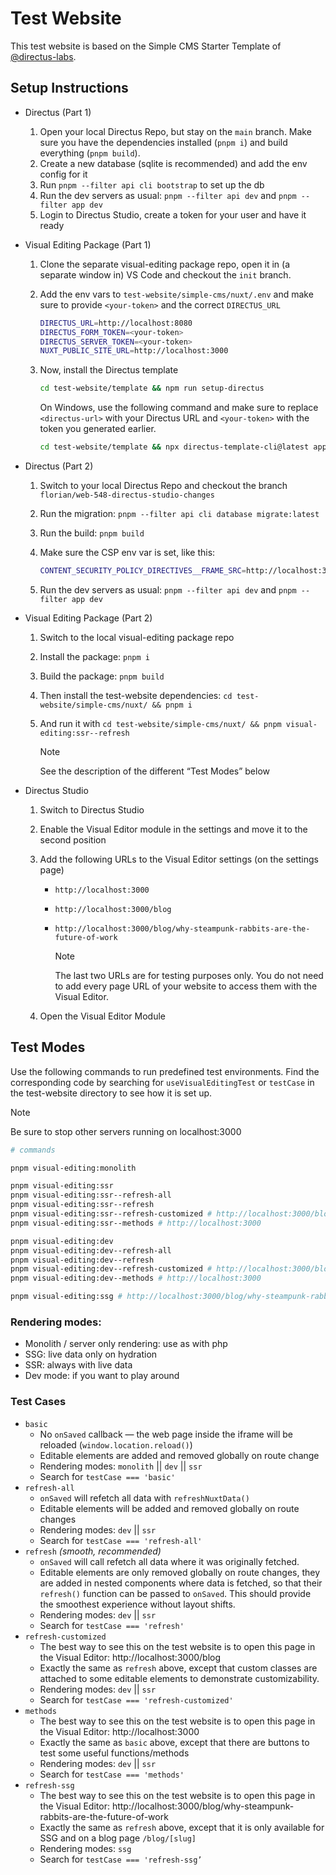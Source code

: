 # Test Website

This test website is based on the Simple CMS Starter Template of [@directus-labs](https://github.com/directus-labs/).

## Setup Instructions

- Directus (Part 1)

  1.  Open your local Directus Repo, but stay on the `main` branch. Make sure you have the dependencies installed
      (`pnpm i`) and build everything (`pnpm build`).
  2.  Create a new database (sqlite is recommended) and add the env config for it
  3.  Run `pnpm --filter api cli bootstrap` to set up the db
  4.  Run the dev servers as usual: `pnpm --filter api dev` and `pnpm --filter app dev`
  5.  Login to Directus Studio, create a token for your user and have it ready

- Visual Editing Package (Part 1)

  1. Clone the separate visual-editing package repo, open it in (a separate window in) VS Code and checkout the `init`
     branch.
  2. Add the env vars to `test-website/simple-cms/nuxt/.env` and make sure to provide `<your-token>` and the correct
     `DIRECTUS_URL`

     ```sh
     DIRECTUS_URL=http://localhost:8080
     DIRECTUS_FORM_TOKEN=<your-token>
     DIRECTUS_SERVER_TOKEN=<your-token>
     NUXT_PUBLIC_SITE_URL=http://localhost:3000
     ```

  3. Now, install the Directus template

     ```sh
     cd test-website/template && npm run setup-directus
     ```

     On Windows, use the following command and make sure to replace `<directus-url>` with your Directus URL and
     `<your-token>` with the token you generated earlier.

     ```sh
     cd test-website/template && npx directus-template-cli@latest apply -p --directusUrl=<directus-url> --templateLocation='.' --templateType='local' --directusToken=<your-token>
     ```

- Directus (Part 2)

  1. Switch to your local Directus Repo and checkout the branch `florian/web-548-directus-studio-changes`
  2. Run the migration: `pnpm --filter api cli database migrate:latest`
  3. Run the build: `pnpm build`
  4. Make sure the CSP env var is set, like this:

     ```sh
     CONTENT_SECURITY_POLICY_DIRECTIVES__FRAME_SRC=http://localhost:3000
     ```

  5. Run the dev servers as usual: `pnpm --filter api dev` and `pnpm --filter app dev`

- Visual Editing Package (Part 2)

  1. Switch to the local visual-editing package repo
  2. Install the package: `pnpm i`
  3. Build the package: `pnpm build`
  4. Then install the test-website dependencies: `cd test-website/simple-cms/nuxt/ && pnpm i`
  5. And run it with `cd test-website/simple-cms/nuxt/ && pnpm visual-editing:ssr--refresh`

     > [!NOTE]  
     > See the description of the different “Test Modes” below

- Directus Studio

  1. Switch to Directus Studio
  2. Enable the Visual Editor module in the settings and move it to the second position
  3. Add the following URLs to the Visual Editor settings (on the settings page)

     - `http://localhost:3000`
     - `http://localhost:3000/blog`
     - `http://localhost:3000/blog/why-steampunk-rabbits-are-the-future-of-work`

       > [!NOTE]  
       > The last two URLs are for testing purposes only. You do not need to add every page URL of your website to
       > access them with the Visual Editor.

  4. Open the Visual Editor Module

## Test Modes

Use the following commands to run predefined test environments. Find the corresponding code by searching for
`useVisualEditingTest` or `testCase` in the test-website directory to see how it is set up.

> [!NOTE]  
> Be sure to stop other servers running on localhost:3000

```sh
# commands

pnpm visual-editing:monolith

pnpm visual-editing:ssr
pnpm visual-editing:ssr--refresh-all
pnpm visual-editing:ssr--refresh
pnpm visual-editing:ssr--refresh-customized # http://localhost:3000/blog
pnpm visual-editing:ssr--methods # http://localhost:3000

pnpm visual-editing:dev
pnpm visual-editing:dev--refresh-all
pnpm visual-editing:dev--refresh
pnpm visual-editing:dev--refresh-customized # http://localhost:3000/blog
pnpm visual-editing:dev--methods # http://localhost:3000

pnpm visual-editing:ssg # http://localhost:3000/blog/why-steampunk-rabbits-are-the-future-of-work
```

### Rendering modes:

- Monolith / server only rendering: use as with php
- SSG: live data only on hydration
- SSR: always with live data
- Dev mode: if you want to play around

### Test Cases

- `basic`
  - No `onSaved` callback — the web page inside the iframe will be reloaded (`window.location.reload()`)
  - Editable elements are added and removed globally on route change
  - Rendering modes: `monolith` || `dev` || `ssr`
  - Search for `testCase === 'basic'`
- `refresh-all`
  - `onSaved` will refetch all data with `refreshNuxtData()`
  - Editable elements will be added and removed globally on route changes
  - Rendering modes: `dev` || `ssr`
  - Search for `testCase === 'refresh-all'`
- `refresh` _(smooth, recommended)_
  - `onSaved` will call refetch all data where it was originally fetched.
  - Editable elements are only removed globally on route changes, they are added in nested components where data is
    fetched, so that their `refresh()` function can be passed to `onSaved`. This should provide the smoothest experience
    without layout shifts.
  - Rendering modes: `dev` || `ssr`
  - Search for `testCase === 'refresh'`
- `refresh-customized`
  - The best way to see this on the test website is to open this page in the Visual Editor: http://localhost:3000/blog
  - Exactly the same as `refresh` above, except that custom classes are attached to some editable elements to
    demonstrate customizability.
  - Rendering modes: `dev` || `ssr`
  - Search for `testCase === 'refresh-customized'`
- `methods`
  - The best way to see this on the test website is to open this page in the Visual Editor: http://localhost:3000
  - Exactly the same as `basic` above, except that there are buttons to test some useful functions/methods
  - Rendering modes: `dev` || `ssr`
  - Search for `testCase === 'methods'`
- `refresh-ssg`
  - The best way to see this on the test website is to open this page in the Visual Editor:
    http://localhost:3000/blog/why-steampunk-rabbits-are-the-future-of-work
  - Exactly the same as `refresh` above, except that it is only available for SSG and on a blog page `/blog/[slug]`
  - Rendering modes: `ssg`
  - Search for `testCase === 'refresh-ssg’`

